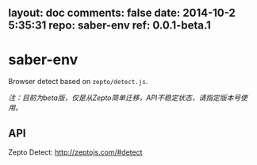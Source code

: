 layout: doc
comments: false
date: 2014-10-2 5:35:31
repo: saber-env
ref: 0.0.1-beta.1
---

# saber-env

Browser detect based on `zepto/detect.js`.

_注：目前为beta版，仅是从Zepto简单迁移，API不稳定状态，请指定版本号使用。_

## API

Zepto Detect: http://zeptojs.com/#detect